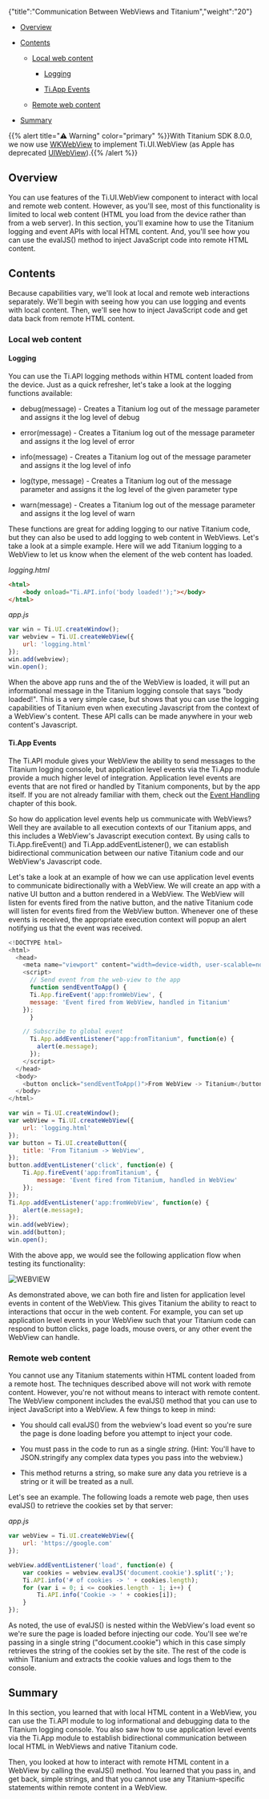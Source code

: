 {"title":"Communication Between WebViews and Titanium","weight":"20"}

* [Overview](#overview)

* [Contents](#contents)

    * [Local web content](#local-web-content)

        * [Logging](#logging)

        * [Ti.App Events](#ti.app-events)

    * [Remote web content](#remote-web-content)

* [Summary](#summary)

{{% alert title="⚠️ Warning" color="primary" %}}With Titanium SDK 8.0.0, we now use [WKWebView](/docs/appc/Titanium_SDK/Titanium_SDK_How-tos/WKWebView/) to implement Ti.UI.WebView (as Apple has deprecated [UIWebView](https://developer.apple.com/documentation/uikit/uiwebview)).{{% /alert %}}

## Overview

You can use features of the Ti.UI.WebView component to interact with local and remote web content. However, as you'll see, most of this functionality is limited to local web content (HTML you load from the device rather than from a web server). In this section, you'll examine how to use the Titanium logging and event APIs with local HTML content. And, you'll see how you can use the evalJS() method to inject JavaScript code into remote HTML content.

## Contents

Because capabilities vary, we'll look at local and remote web interactions separately. We'll begin with seeing how you can use logging and events with local content. Then, we'll see how to inject JavaScript code and get data back from remote HTML content.

### Local web content

#### Logging

You can use the Ti.API logging methods within HTML content loaded from the device. Just as a quick refresher, let's take a look at the logging functions available:

* debug(message) - Creates a Titanium log out of the message parameter and assigns it the log level of debug

* error(message) - Creates a Titanium log out of the message parameter and assigns it the log level of error

* info(message) - Creates a Titanium log out of the message parameter and assigns it the log level of info

* log(type, message) - Creates a Titanium log out of the message parameter and assigns it the log level of the given parameter type

* warn(message) - Creates a Titanium log out of the message parameter and assigns it the log level of warn

These functions are great for adding logging to our native Titanium code, but they can also be used to add logging to web content in WebViews. Let's take a look at a simple example. Here will we add Titanium logging to a WebView to let us know when the <body> element of the web content has loaded.

*logging.html*

```html
<html>
    <body onload="Ti.API.info('body loaded!');"></body>
</html>
```

*app.js*

```javascript
var win = Ti.UI.createWindow();
var webview = Ti.UI.createWebView({
    url: 'logging.html'
});
win.add(webview);
win.open();
```

When the above app runs and the <body> of the WebView is loaded, it will put an informational message in the Titanium logging console that says "body loaded!". This is a very simple case, but shows that you can use the logging capabilities of Titanium even when executing Javascript from the context of a WebView's content. These API calls can be made anywhere in your web content's Javascript.

#### Ti.App Events

The Ti.API module gives your WebView the ability to send messages to the Titanium logging console, but application level events via the Ti.App module provide a much higher level of integration. Application level events are events that are not fired or handled by Titanium components, but by the app itself. If you are not already familiar with them, check out the [Event Handling](/docs/appc/Titanium_SDK/Titanium_SDK_How-tos/User_Interface_Fundamentals/Event_Handling/) chapter of this book.

So how do application level events help us communicate with WebViews? Well they are available to all execution contexts of our Titanium apps, and this includes a WebView's Javascript execution context. By using calls to Ti.App.fireEvent() and Ti.App.addEventListener(), we can establish bidirectional communication between our native Titanium code and our WebView's Javascript code.

Let's take a look at an example of how we can use application level events to communicate bidirectionally with a WebView. We will create an app with a native UI button and a button rendered in a WebView. The WebView will listen for events fired from the native button, and the native Titanium code will listen for events fired from the WebView button. Whenever one of these events is received, the appropriate execution context will popup an alert notifying us that the event was received.

```javascript
<!DOCTYPE html>
<html>
  <head>
    <meta name="viewport" content="width=device-width, user-scalable=no" />
    <script>
      // Send event from the web-view to the app
      function sendEventToApp() {
      Ti.App.fireEvent('app:fromWebView', {
      message: 'Event fired from WebView, handled in Titanium'
    });
      }

    // Subscribe to global event
      Ti.App.addEventListener("app:fromTitanium", function(e) {
        alert(e.message);
      });
    </script>
  </head>
  <body>
    <button onclick="sendEventToApp()">From WebView -> Titanium</button>
  </body>
</html>
```

```javascript
var win = Ti.UI.createWindow();
var webView = Ti.UI.createWebView({
    url: 'logging.html'
});
var button = Ti.UI.createButton({
    title: 'From Titanium -> WebView',
});
button.addEventListener('click', function(e) {
    Ti.App.fireEvent('app:fromTitanium', {
        message: 'Event fired from Titanium, handled in WebView'
    });
});
Ti.App.addEventListener('app:fromWebView', function(e) {
    alert(e.message);
});
win.add(webView);
win.add(button);
win.open();
```

With the above app, we would see the following application flow when testing its functionality:

![WEBVIEW](/Images/appc/download/attachments/29004919/WEBVIEW.jpg)

As demonstrated above, we can both fire and listen for application level events in content of the WebView. This gives Titanium the ability to react to interactions that occur in the web content. For example, you can set up application level events in your WebView such that your Titanium code can respond to button clicks, page loads, mouse overs, or any other event the WebView can handle.

### Remote web content

You cannot use any Titanium statements within HTML content loaded from a remote host. The techniques described above will not work with remote content. However, you're not without means to interact with remote content. The WebView component includes the evalJS() method that you can use to inject JavaScript into a WebView. A few things to keep in mind:

* You should call evalJS() from the webview's load event so you're sure the page is done loading before you attempt to inject your code.

* You must pass in the code to run as a single _string_. (Hint: You'll have to JSON.stringify any complex data types you pass into the webview.)

* This method returns a string, so make sure any data you retrieve is a string or it will be treated as a null.

Let's see an example. The following loads a remote web page, then uses evalJS() to retrieve the cookies set by that server:

*app.js*

```javascript
var webView = Ti.UI.createWebView({
    url: 'https://google.com'
});

webView.addEventListener('load', function(e) {
    var cookies = webview.evalJS('document.cookie').split(';');
    Ti.API.info('# of cookies -> ' + cookies.length);
    for (var i = 0; i <= cookies.length - 1; i++) {
        Ti.API.info('Cookie -> ' + cookies[i]);
    }
});
```

As noted, the use of evalJS() is nested within the WebView's load event so we're sure the page is loaded before injecting our code. You'll see we're passing in a single string ("document.cookie") which in this case simply retrieves the string of the cookies set by the site. The rest of the code is within Titanium and extracts the cookie values and logs them to the console.

## Summary

In this section, you learned that with local HTML content in a WebView, you can use the Ti.API module to log informational and debugging data to the Titanium logging console. You also saw how to use application level events via the Ti.App module to establish bidirectional communication between local HTML in WebViews and native Titanium code.

Then, you looked at how to interact with remote HTML content in a WebView by calling the evalJS() method. You learned that you pass in, and get back, simple strings, and that you cannot use any Titanium-specific statements within remote content in a WebView.
